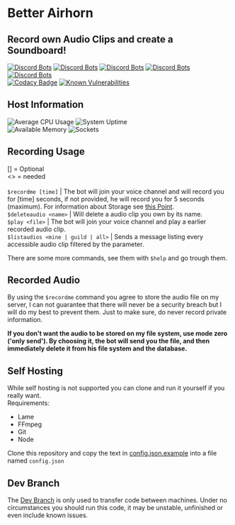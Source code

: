 # Better Airhorn
## Record own Audio Clips and create a Soundboard!

[![Discord Bots](https://discordbots.org/api/widget/status/503996428042108928.svg)](https://discordbots.org/bot/503996428042108928)
[![Discord Bots](https://discordbots.org/api/widget/servers/503996428042108928.svg?noavatar=true)](https://discordbots.org/bot/503996428042108928)
[![Discord Bots](https://discordbots.org/api/widget/upvotes/503996428042108928.svg?noavatar=true)](https://discordbots.org/bot/503996428042108928)
[![Discord Bots](https://discordbots.org/api/widget/lib/503996428042108928.svg?noavatar=true)](https://discordbots.org/bot/503996428042108928)
[![Discord Bots](https://discordbots.org/api/widget/owner/503996428042108928.svg?noavatar=true)](https://discordbots.org/bot/503996428042108928)\
[![Codacy Badge](https://api.codacy.com/project/badge/Grade/020d47a704a046b2b5c6d7fe7618fae6)](https://www.codacy.com/app/Clemens-E/better-airhorn?utm_source=github.com&amp;utm_medium=referral&amp;utm_content=Clemens-E/better-airhorn&amp;utm_campaign=Badge_Grade)
[![Known Vulnerabilities](https://snyk.io//test/github/Clemens-E/better-airhorn/badge.svg?targetFile=package.json)](https://snyk.io//test/github/Clemens-E/better-airhorn?targetFile=package.json)


## Host Information
![Average CPU Usage](https://dashboard.chilo.space/api/v1/badge.svg?chart=system.cpu&alarm=10min_cpu_usage&refresh=auto&label=Average%20CPU%20Usage)
![System Uptime](https://dashboard.chilo.space/api/v1/badge.svg?chart=system.uptime&label=System%20Uptime&refresh=10)\
![Available Memory](https://dashboard.chilo.space/api/v1/badge.svg?chart=system.ram&dimension=free&label=Available%20Memory&refresh=auto&values_color=gray:null|green%3C2000|orange%3C1000|red%3C500)
![Sockets](https://dashboard.chilo.space/api/v1/badge.svg?chart=apps.sockets&label=Sockets&refresh=auto&value_color=grey:null|green%3C500|orange%3C1000|red)
## Recording Usage
[] = Optional\
<> = needed\
\
`$recordme [time]` | The bot will join your voice channel and will record you for [time] seconds, if not provided, he will record you for 5 seconds (maximum). For information about Storage see [this Point](#Recorded-Audio).\
`$deleteaudio <name>` | Will delete a audio clip you own by its name.\
`$play <file>` | The bot will join your voice channel and play a earlier recorded audio clip.\
`$listaudios <mine | guild | all>` | Sends a message listing every accessible audio clip filtered by the parameter.

There are some more commands, see them with `$help` and go trough them.

## Recorded Audio

By using the `$recordme` command you agree to store the audio file on my server, I can not guarantee that there will never be a security breach but I will do my best to prevent them.
Just to make sure, do never record private information.

**If you don't want the audio to be stored on my file system, use mode zero ('only send'). By choosing it, the bot will send you the file, and then immediately delete it from his file system and the database.**

## Self Hosting

While self hosting is not supported you can clone and run it yourself if you really want.\
Requirements:
- Lame
- FFmpeg
- Git
- Node

Clone this repository and copy the text in [config.json.example](config.json.example) into a file named `config.json`

## Dev Branch

The [Dev Branch](../../tree/dev) is only used to transfer code between machines. Under no circumstances you should run this code, it may be unstable, unfinished or even include known issues.


